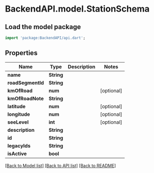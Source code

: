 # BackendAPI.model.StationSchema

## Load the model package
```dart
import 'package:BackendAPI/api.dart';
```

## Properties

 Name              | Type       | Description | Notes      
-------------------|------------|-------------|------------
 **name**          | **String** |             |
 **roadSegmentId** | **String** |             |
 **kmOfRoad**      | **num**    |             | [optional] 
 **kmOfRoadNote**  | **String** |             |
 **latitude**      | **num**    |             | [optional] 
 **longitude**     | **num**    |             | [optional] 
 **seeLevel**      | **int**    |             | [optional] 
 **description**   | **String** |             |
 **id**            | **String** |             |
 **legacyIds**     | **String** |             |
 **isActive**      | **bool**   |             |

[[Back to Model list]](../README.md#documentation-for-models) [[Back to API list]](../README.md#documentation-for-api-endpoints) [[Back to README]](../README.md)


